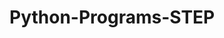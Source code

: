 # Python-Programs-STEP
       
  
                
                      
                   
                                
         
  
